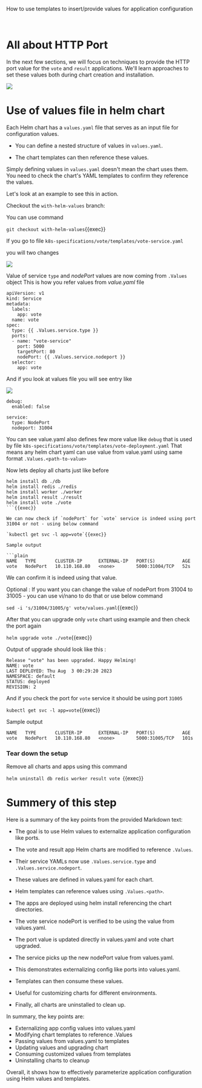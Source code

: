 How to use templates to insert/provide values for application configuration

<br>

# All about HTTP Port 

In the next few sections, we will focus on techniques to provide the HTTP port value for the `vote` and `result` applications. We'll learn approaches to set these values both during chart creation and installation.

![](https://i.ibb.co/Y0KTHd0/voterapp-2.png)

# Use of values file in helm chart 

Each Helm chart has a `values.yaml` file that serves as an input file for configuration values. 

- You can define a nested structure of values in `values.yaml`. 

- The chart templates can then reference these values.

Simply defining values in `values.yaml` doesn't mean the chart uses them. You need to check the chart's YAML templates to confirm they reference the values. 

Let's look at an example to see this in action.

Checkout the `with-helm-values` branch:

You can use command 

`git checkout with-helm-values`{{exec}} 

If you go to file `k8s-specifications/vote/templates/vote-service.yaml` 

you will two changes 

![](https://i.ibb.co/kDz5ZVZ/image.png)

Value of service `type` and _nodePort_ values are now coming from `.Values` object
This is how you refer values from _value.yaml_ file 

```
apiVersion: v1
kind: Service
metadata:
  labels:
    app: vote
  name: vote
spec:
  type: {{ .Values.service.type }}
  ports:
  - name: "vote-service"
    port: 5000
    targetPort: 80
    nodePort: {{ .Values.service.nodeport }}
  selector:
    app: vote
```

And if you look at values file you will see entry like 

![](https://i.ibb.co/HxXrzrx/image.png)

```
debug:
  enabled: false

service:
  type: NodePort
  nodeport: 31004
```

You can see value.yaml also defines few more value like `debug` that is used by file `k8s-specifications/vote/templates/vote-deployment.yaml`
That means any helm chart yaml can use value from value.yaml using same format `.Values.<path-to-value>`

Now lets deploy all charts just like before 

```plain 
helm install db ./db 
helm install redis ./redis
helm install worker ./worker
helm install result ./result
helm install vote ./vote
```{{exec}}

We can now check if `nodePort` for `vote` service is indeed using port 31004 or not - using below command 

`kubectl get svc -l app=vote`{{exec}}

Sample output 

```plain
NAME   TYPE       CLUSTER-IP      EXTERNAL-IP   PORT(S)          AGE
vote   NodePort   10.110.168.80   <none>        5000:31004/TCP   52s
```

We can confirm it is indeed using that value.

Optional : If you want you can change the value of nodePort from 31004 to 31005 - you can use vi/nano to do that or use below command 

`sed -i 's/31004/31005/g' vote/values.yaml`{{exec}} 

After that you can upgrade only `vote` chart using example and then check the port again 

`helm upgrade vote ./vote`{{exec}} 

Output of upgrade should look like this : 

```
Release "vote" has been upgraded. Happy Helming!
NAME: vote
LAST DEPLOYED: Thu Aug  3 00:29:20 2023
NAMESPACE: default
STATUS: deployed
REVISION: 2
```

And if you check the port for `vote` service it should be using port `31005`

`kubectl get svc -l app=vote`{{exec}}

Sample output 

```
NAME   TYPE       CLUSTER-IP      EXTERNAL-IP   PORT(S)          AGE
vote   NodePort   10.110.168.80   <none>        5000:31005/TCP   101s
```
### Tear down the setup 

Remove all charts and apps using this command 

`helm uninstall db redis worker result vote `{{exec}} 

# Summery of this step 

Here is a summary of the key points from the provided Markdown text:

- The goal is to use Helm values to externalize application configuration like ports.

- The vote and result app Helm charts are modified to reference `.Values`. 

- Their service YAMLs now use `.Values.service.type` and `.Values.service.nodeport`.

- These values are defined in values.yaml for each chart.

- Helm templates can reference values using `.Values.<path>`. 

- The apps are deployed using helm install referencing the chart directories.

- The vote service nodePort is verified to be using the value from values.yaml.

- The port value is updated directly in values.yaml and vote chart upgraded. 

- The service picks up the new nodePort value from values.yaml.

- This demonstrates externalizing config like ports into values.yaml.

- Templates can then consume these values.

- Useful for customizing charts for different environments.

- Finally, all charts are uninstalled to clean up.

In summary, the key points are:

- Externalizing app config values into values.yaml
- Modifying chart templates to reference .Values
- Passing values from values.yaml to templates 
- Updating values and upgrading chart
- Consuming customized values from templates
- Uninstalling charts to cleanup

Overall, it shows how to effectively parameterize application configuration using Helm values and templates.